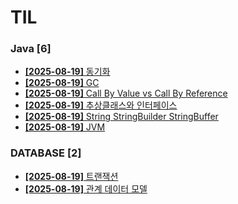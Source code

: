 # TIL
 
### Java [6]
- [**[2025-08-19]**  동기화](https://github.com/A-lass/TIL/blob/main/Java/동기화.md)
- [**[2025-08-19]**  GC](https://github.com/A-lass/TIL/blob/main/Java/GC.md)
- [**[2025-08-19]**  Call By Value vs Call By Reference](https://github.com/A-lass/TIL/blob/main/Java/Call_By_Value_vs_Call_By_Reference.md)
- [**[2025-08-19]**  추상클래스와 인터페이스](https://github.com/A-lass/TIL/blob/main/Java/추상클래스와_인터페이스.md)
- [**[2025-08-19]**  String StringBuilder StringBuffer](https://github.com/A-lass/TIL/blob/main/Java/String_StringBuilder_StringBuffer.md)
- [**[2025-08-19]**  JVM](https://github.com/A-lass/TIL/blob/main/Java/JVM.md)
### DATABASE [2]
- [**[2025-08-19]**  트랜잭션](https://github.com/A-lass/TIL/blob/main/DATABASE/트랜잭션.md)
- [**[2025-08-19]**  관계 데이터 모델](https://github.com/A-lass/TIL/blob/main/DATABASE/관계_데이터_모델.md)
